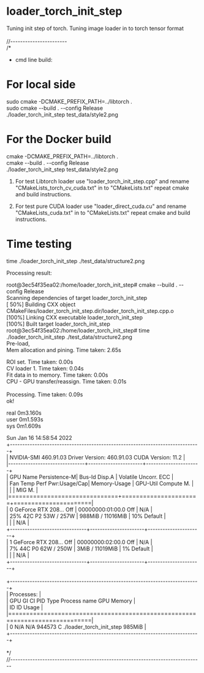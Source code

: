 # loader_torch_init_step<br>
Tuning init step of torch. Tuning image loader in to torch tensor format<br>
<br>
//-----------------------<br>
/*<br>
 * cmd line build:<br>
 # For local side

 sudo cmake -DCMAKE_PREFIX_PATH=../libtorch .<br>
 sudo cmake --build . --config Release<br>
 ./loader_torch_init_step test_data/style2.png<br>

 # For the Docker build<br>

 cmake -DCMAKE_PREFIX_PATH=../libtorch .<br>
 cmake --build . --config Release<br>
 ./loader_torch_init_step test_data/style2.png<br>


1. For test Libtorch loader use "loader_torch_init_step.cpp" and rename "CMakeLists_torch_cv_cuda.txt" in to 
"CMakeLists.txt" repeat cmake and build instructions.

2. For test pure CUDA loader use "loader_direct_cuda.cu" and rename "CMakeLists_cuda.txt" in to 
"CMakeLists.txt" repeat cmake and build instructions.

 # Time testing<br>
time ./loader_torch_init_step ./test_data/structure2.png<br>

  Processing result:<br>

  root@3ec54f35ea02:/home/loader_torch_init_step# cmake --build . --config Release <br>
  Scanning dependencies of target loader_torch_init_step<br>
  [ 50%] Building CXX object CMakeFiles/loader_torch_init_step.dir/loader_torch_init_step.cpp.o<br>
  [100%] Linking CXX executable loader_torch_init_step<br>
  [100%] Built target loader_torch_init_step<br>
  root@3ec54f35ea02:/home/loader_torch_init_step# time ./loader_torch_init_step ./test_data/structure2.png<br>
  Pre-load, <br>
  Mem allocation and pining.   Time taken: 2.65s<br>

  ROI set.                   Time taken: 0.00s<br>
  CV loader 1.               Time taken: 0.04s<br>
  Fit data in to memory. Time taken: 0.00s<br>
  CPU - GPU transfer/reassign. Time taken: 0.01s<br>
<br>
  Processing. Time taken: 0.09s<br>
  ok!<br>

  real	0m3.160s<br>
  user	0m1.593s<br>
  sys	0m1.609s<br>

Sun Jan 16 14:58:54 2022       <br>
+-----------------------------------------------------------------------------+<br>
| NVIDIA-SMI 460.91.03    Driver Version: 460.91.03    CUDA Version: 11.2     |<br>
|-------------------------------+----------------------+----------------------+<br>
| GPU  Name        Persistence-M| Bus-Id        Disp.A | Volatile Uncorr. ECC |<br>
| Fan  Temp  Perf  Pwr:Usage/Cap|         Memory-Usage | GPU-Util  Compute M. |<br>
|                               |                      |               MIG M. |<br>
|===============================+======================+======================|<br>
|   0  GeForce RTX 208...  Off  | 00000000:01:00.0 Off |                  N/A |<br>
| 25%   42C    P2    53W / 257W |    988MiB / 11016MiB |     10%      Default |<br>
|                               |                      |                  N/A |<br>
+-------------------------------+----------------------+----------------------+<br>
|   1  GeForce RTX 208...  Off  | 00000000:02:00.0 Off |                  N/A |<br>
|  7%   44C    P0    62W / 250W |      3MiB / 11019MiB |      1%      Default |<br>
|                               |                      |                  N/A |<br>
+-------------------------------+----------------------+----------------------+<br>
                                                                               <br>
+-----------------------------------------------------------------------------+<br>
| Processes:                                                                  |<br>
|  GPU   GI   CI        PID   Type   Process name                  GPU Memory |<br>
|        ID   ID                                                   Usage      |<br>
|=============================================================================|<br>
|    0   N/A  N/A    944573      C   ./loader_torch_init_step          985MiB |<br>
+-----------------------------------------------------------------------------+<br>
<br>
*/<br>
//------------------------------------------------------------------------------<br>
